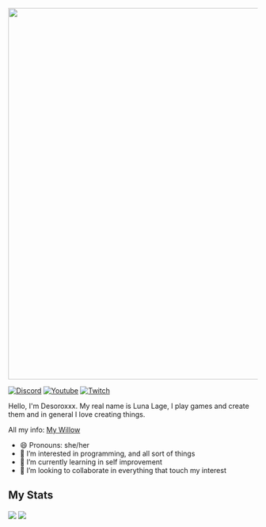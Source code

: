 <p align="center">
  <img src="https://user-images.githubusercontent.com/82710983/149632751-478fb49e-783d-4cfe-9144-ec1054738098.png" width="750" />
<a>

[![Discord](https://img.shields.io/discord/807316234436608020?color=586AEA&style=for-the-badge&label=Discord&logo=discord)](https://discord.gg/hKpUYx7VwS)
[![Youtube](https://img.shields.io/youtube/channel/subscribers/UCeeXgZ9bywrjbuxg3z7jv4g?color=E44444&style=for-the-badge&logo=youtube&logoWidth=20)](https://www.youtube.com/channel/UCeeXgZ9bywrjbuxg3z7jv4g)
[![Twitch](https://img.shields.io/twitch/status/JustDesoroxxx?style=for-the-badge)](https://www.twitch.tv/justdesoroxxx)

  
Hello, I'm Desoroxxx. My real name is Luna Lage, I play games and create them and in general I love creating things.

All my info: [My Willow]

- 😄 Pronouns: she/her
- 👀 I’m interested in programming, and all sort of things
- 🌱 I’m currently learning in self improvement
- 💞️ I’m looking to collaborate in everything that touch my interest

## My Stats

<a>
   <img align="center" src="https://github-readme-stats.vercel.app/api?username=JustDesoroxxx&show_icons=true&theme=github_dark&hide_border=true&count_private=true" />
</a>
<a>
   <img align="center" src="https://github-readme-stats.vercel.app/api/wakatime?username=Desoroxxx&theme=github_dark&hide_border=true" />

[My Willow]: https://wlo.link/@Desoroxxx

